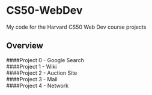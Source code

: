 # CS50-WebDev
My code for the Harvard CS50 Web Dev course projects

## Overview
####Project 0 - Google Search  
####Project 1 - Wiki  
####Project 2 - Auction Site  
####Project 3 - Mail  
####Project 4 - Network

